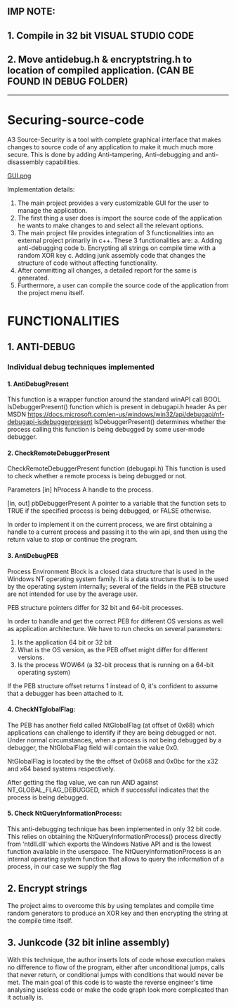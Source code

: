 ## IMP NOTE:
## 1. Compile in 32 bit VISUAL STUDIO CODE
## 2. Move antidebug.h & encryptstring.h to location of compiled application. (CAN BE FOUND IN DEBUG FOLDER)

-----------------------------------------------------------

# Securing-source-code
A3 Source-Security is a tool with complete graphical interface that makes changes to source code of any application to make it much much more secure. This is done by adding Anti-tampering, Anti-debugging and anti-disassembly capabilities.

[GUI.png](GUI.png)

Implementation details:

1.	The main project provides a very customizable GUI for the user to manage the application.
2.	The first thing a user does is import the source code of the application he wants to make changes to and select all the relevant options. 
3.	The main project file provides integration of 3 functionalities into an external project primarily in c++. These 3 functionalities are:
  a.	Adding anti-debugging code
  b.	Encrypting all strings on compile time with a random XOR key
  c.	Adding junk assembly code that changes the structure of code without affecting functionality. 
  4.	After committing all changes, a detailed report for the same is generated.
5.	Furthermore, a user can compile the source code of the application from the project menu itself.

# FUNCTIONALITIES

## 1.	ANTI-DEBUG

### Individual debug techniques implemented


#### 1.	AntiDebugPresent

This function is a wrapper function around the standard winAPI call 
BOOL IsDebuggerPresent() function which is present in debugapi.h header
As per MSDN https://docs.microsoft.com/en-us/windows/win32/api/debugapi/nf-debugapi-isdebuggerpresent 
IsDebuggerPresent() determines whether the process calling this function is being debugged by some user-mode debugger.

#### 2.	CheckRemoteDebuggerPresent

CheckRemoteDebuggerPresent function (debugapi.h)
This function is used to check whether a remote process is being debugged or not.

Parameters
[in] hProcess
A handle to the process.

[in, out] pbDebuggerPresent
A pointer to a variable that the function sets to TRUE if the specified process is being debugged, or FALSE otherwise.

In order to implement it on the current process, we are first obtaining a handle to a current process and passing it to the win api, and then using the return value to stop or continue the program.

#### 3.	AntiDebugPEB

Process Environment Block is a closed data structure that is used in the Windows NT operating system family. It is a data structure that is to be used by the operating system internally; several of the fields in the PEB structure are not intended for use by the average user. 

PEB structure pointers differ for 32 bit and 64-bit processes.

In order to handle and get the correct PEB for different OS versions as well as application architecture. We have to run checks on several parameters:
1.	Is the application 64 bit or 32 bit
2.	What is the OS version, as the PEB offset might differ for different versions.
3.	Is the process WOW64 (a 32-bit process that is running on a 64-bit operating system)

If the PEB structure offset returns 1 instead of 0, it's confident to assume that a debugger has been attached to it.

#### 4.	CheckNTglobalFlag:

The PEB has another field called NtGlobalFlag (at offset of 0x68) which applications can challenge to identify if they are being debugged or not. Under normal circumstances, when a process is not being debugged by a debugger, the NtGlobalFlag field will contain the value 0x0. 

NtGlobalFlag is located by the the offset of 0x068 and 0x0bc for the x32 and x64 based systems respectively.

After getting the flag value, we can run AND against NT_GLOBAL_FLAG_DEBUGGED, which if successful indicates that the process is being debugged.

#### 5.	Check NtQueryInformationProcess:

This anti-debugging technique has been implemented in only 32 bit code.
This relies on obtaining the NtQueryInformationProcess() process directly from ‘ntdll.dll’ which exports the Windows Native API and is the lowest function available in the userspace.
The NtQueryInformationProcess is an internal operating system function that allows to query the information of a process, in our case we supply the flag


## 2. Encrypt strings

The project aims to overcome this by using templates and compile time random generators to produce an XOR key and then encrypting the string at the compile time itself.

## 3. Junkcode (32 bit inline assembly)
With this technique, the author inserts lots of code whose execution makes no difference to flow of the program, either after unconditional jumps, calls that never return, or conditional jumps with conditions that would never be met. The main goal of this code is to waste the reverse engineer's time analysing useless code or make the code graph look more complicated than it actually is.

